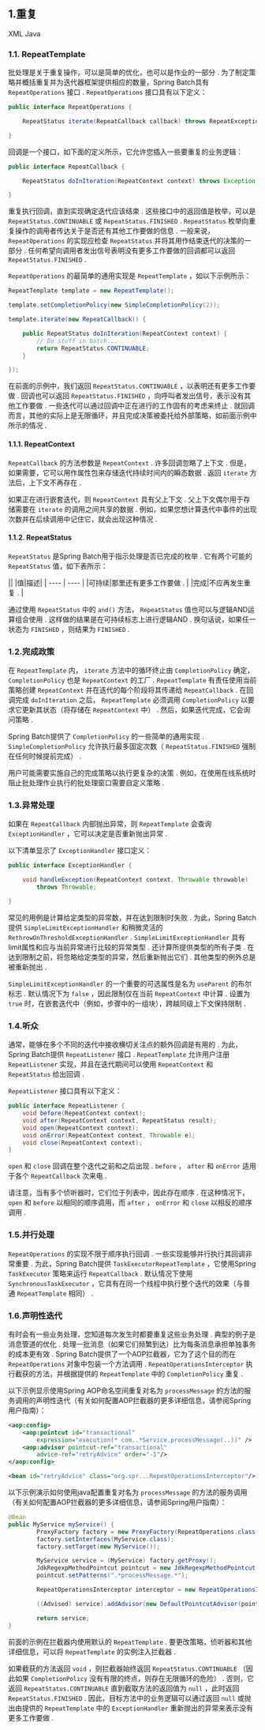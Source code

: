 ## 1.重复

XML Java


### 1.1. RepeatTemplate

批处理是关于重复操作，可以是简单的优化，也可以是作业的一部分 . 为了制定策略并概括重复并为迭代器框架提供相应的数量，Spring Batch具有 `RepeatOperations` 接口 .   `RepeatOperations` 接口具有以下定义：


```java
public interface RepeatOperations {

    RepeatStatus iterate(RepeatCallback callback) throws RepeatException;

}
```


回调是一个接口，如下面的定义所示，它允许您插入一些要重复的业务逻辑：


```java
public interface RepeatCallback {

    RepeatStatus doInIteration(RepeatContext context) throws Exception;

}
```


重复执行回调，直到实现确定迭代应该结束 . 这些接口中的返回值是枚举，可以是 `RepeatStatus.CONTINUABLE` 或 `RepeatStatus.FINISHED`  .   `RepeatStatus` 枚举向重复操作的调用者传达关于是否还有其他工作要做的信息 . 一般来说， `RepeatOperations` 的实现应检查 `RepeatStatus` 并将其用作结束迭代的决策的一部分 . 任何希望向调用者发出信号表明没有更多工作要做的回调都可以返回 `RepeatStatus.FINISHED`  . 

 `RepeatOperations` 的最简单的通用实现是 `RepeatTemplate` ，如以下示例所示：


```java
RepeatTemplate template = new RepeatTemplate();

template.setCompletionPolicy(new SimpleCompletionPolicy(2));

template.iterate(new RepeatCallback() {

    public RepeatStatus doInIteration(RepeatContext context) {
        // Do stuff in batch...
        return RepeatStatus.CONTINUABLE;
    }

});
```


在前面的示例中，我们返回 `RepeatStatus.CONTINUABLE` ，以表明还有更多工作要做 . 回调也可以返回 `RepeatStatus.FINISHED` ，向呼叫者发出信号，表示没有其他工作要做 . 一些迭代可以通过回调中正在进行的工作固有的考虑来终止 . 就回调而言，其他的实际上是无限循环，并且完成决策被委托给外部策略，如前面示例中所示的情况 . 


#### 1.1.1. RepeatContext

 `RepeatCallback` 的方法参数是 `RepeatContext`  . 许多回调忽略了上下文 . 但是，如果需要，它可以用作属性包来存储迭代持续时间内的瞬态数据 . 返回 `iterate` 方法后，上下文不再存在 . 

如果正在进行嵌套迭代，则 `RepeatContext` 具有父上下文 . 父上下文偶尔用于存储需要在 `iterate` 的调用之间共享的数据 . 例如，如果您想计算迭代中事件的出现次数并在后续调用中记住它，就会出现这种情况 . 


#### 1.1.2. RepeatStatus

 `RepeatStatus` 是Spring Batch用于指示处理是否已完成的枚举 . 它有两个可能的 `RepeatStatus` 值，如下表所示：

||
|值|描述|
| ---- | ---- |
|可持续|那里还有更多工作要做 .  |
|完成|不应再发生重复 .  |

通过使用 `RepeatStatus` 中的 `and()` 方法， `RepeatStatus` 值也可以与逻辑AND运算组合使用 . 这样做的结果是在可持续标志上进行逻辑AND . 换句话说，如果任一状态为 `FINISHED` ，则结果为 `FINISHED`  . 


### 1.2.完成政策

在 `RepeatTemplate` 内， `iterate` 方法中的循环终止由 `CompletionPolicy` 确定， `CompletionPolicy` 也是 `RepeatContext` 的工厂 .   `RepeatTemplate` 有责任使用当前策略创建 `RepeatContext` 并在迭代的每个阶段将其传递给 `RepeatCallback`  . 在回调完成 `doInIteration` 之后， `RepeatTemplate` 必须调用 `CompletionPolicy` 以要求它更新其状态（将存储在 `RepeatContext` 中） . 然后，如果迭代完成，它会询问策略 . 

Spring Batch提供了 `CompletionPolicy` 的一些简单的通用实现 .   `SimpleCompletionPolicy` 允许执行最多固定次数（ `RepeatStatus.FINISHED` 强制在任何时候提前完成） . 

用户可能需要实施自己的完成策略以执行更复杂的决策 . 例如，在使用在线系统时阻止批处理作业执行的批处理窗口需要自定义策略 . 


### 1.3.异常处理

如果在 `RepeatCallback` 内部抛出异常，则 `RepeatTemplate` 会查询 `ExceptionHandler` ，它可以决定是否重新抛出异常 . 

以下清单显示了 `ExceptionHandler` 接口定义：


```java
public interface ExceptionHandler {

    void handleException(RepeatContext context, Throwable throwable)
        throws Throwable;

}
```


常见的用例是计算给定类型的异常数，并在达到限制时失败 . 为此，Spring Batch提供 `SimpleLimitExceptionHandler` 和稍微灵活的 `RethrowOnThresholdExceptionHandler`  .   `SimpleLimitExceptionHandler` 具有limit属性和应与当前异常进行比较的异常类型 . 还计算所提供类型的所有子类 . 在达到限制之前，将忽略给定类型的异常，然后重新抛出它们 . 其他类型的例外总是被重新抛出 . 

 `SimpleLimitExceptionHandler` 的一个重要的可选属性是名为 `useParent` 的布尔标志 . 默认情况下为 `false` ，因此限制仅在当前 `RepeatContext` 中计算 . 设置为 `true` 时，在嵌套迭代中（例如，步骤中的一组块），跨越同级上下文保持限制 . 


### 1.4.听众

通常，能够在多个不同的迭代中接收横切关注点的额外回调是有用的 . 为此，Spring Batch提供 `RepeatListener` 接口 .   `RepeatTemplate` 允许用户注册 `RepeatListener` 实现，并且在迭代期间可以使用 `RepeatContext` 和 `RepeatStatus` 给出回调 . 

 `RepeatListener` 接口具有以下定义：


```java
public interface RepeatListener {
    void before(RepeatContext context);
    void after(RepeatContext context, RepeatStatus result);
    void open(RepeatContext context);
    void onError(RepeatContext context, Throwable e);
    void close(RepeatContext context);
}
```


 `open` 和 `close` 回调在整个迭代之前和之后出现 .   `before` ， `after` 和 `onError` 适用于各个 `RepeatCallback` 次来电 . 

请注意，当有多个侦听器时，它们位于列表中，因此存在顺序 . 在这种情况下， `open` 和 `before` 以相同的顺序调用，而 `after` ， `onError` 和 `close` 以相反的顺序调用 . 


### 1.5.并行处理

 `RepeatOperations` 的实现不限于顺序执行回调 . 一些实现能够并行执行其回调非常重要 . 为此，Spring Batch提供 `TaskExecutorRepeatTemplate` ，它使用Spring  `TaskExecutor` 策略来运行 `RepeatCallback`  . 默认情况下使用 `SynchronousTaskExecutor` ，它具有在同一个线程中执行整个迭代的效果（与普通 `RepeatTemplate` 相同） . 


### 1.6.声明性迭代

有时会有一些业务处理，您知道每次发生时都要重复这些业务处理 . 典型的例子是消息管道的优化 . 处理一批消息（如果它们频繁到达）比为每条消息承担单独事务的成本更有效 .  Spring Batch提供了一个AOP拦截器，它为了这个目的而在 `RepeatOperations` 对象中包装一个方法调用 .   `RepeatOperationsInterceptor` 执行截获的方法，并根据提供的 `RepeatTemplate` 中的 `CompletionPolicy` 重复 . 

以下示例显示使用Spring AOP命名空间重复对名为 `processMessage` 的方法的服务调用的声明性迭代（有关如何配置AOP拦截器的更多详细信息，请参阅Spring用户指南）：


```xml
<aop:config>
    <aop:pointcut id="transactional"
        expression="execution(* com..*Service.processMessage(..))" />
    <aop:advisor pointcut-ref="transactional"
        advice-ref="retryAdvice" order="-1"/>
</aop:config>

<bean id="retryAdvice" class="org.spr...RepeatOperationsInterceptor"/>
```


以下示例演示如何使用java配置重复对名为 `processMessage` 的方法的服务调用（有关如何配置AOP拦截器的更多详细信息，请参阅Spring用户指南）：


```java
@Bean
public MyService myService() {
        ProxyFactory factory = new ProxyFactory(RepeatOperations.class.getClassLoader());
        factory.setInterfaces(MyService.class);
        factory.setTarget(new MyService());

        MyService service = (MyService) factory.getProxy();
        JdkRegexpMethodPointcut pointcut = new JdkRegexpMethodPointcut();
        pointcut.setPatterns(".*processMessage.*");

        RepeatOperationsInterceptor interceptor = new RepeatOperationsInterceptor();

        ((Advised) service).addAdvisor(new DefaultPointcutAdvisor(pointcut, interceptor));

        return service;
}
```


前面的示例在拦截器内使用默认的 `RepeatTemplate`  . 要更改策略，侦听器和其他详细信息，可以将 `RepeatTemplate` 的实例注入拦截器 . 

如果截获的方法返回 `void` ，则拦截器始终返回 `RepeatStatus.CONTINUABLE` （因此如果 `CompletionPolicy` 没有有限的终点，则存在无限循环的危险） . 否则，它返回 `RepeatStatus.CONTINUABLE` 直到截取方法的返回值为 `null` ，此时返回 `RepeatStatus.FINISHED`  . 因此，目标方法中的业务逻辑可以通过返回 `null` 或抛出由提供的 `RepeatTemplate` 中的 `ExceptionHandler` 重新抛出的异常来表示没有更多工作要做 .